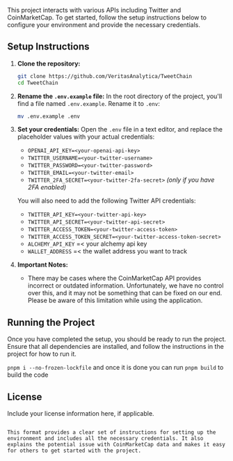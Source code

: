 
This project interacts with various APIs including Twitter and CoinMarketCap. To get started, follow the setup instructions below to configure your environment and provide the necessary credentials.

## Setup Instructions

1. **Clone the repository:**
   ```bash
   git clone https://github.com/VeritasAnalytica/TweetChain
   cd TweetChain
   ```

2. **Rename the `.env.example` file:**
   In the root directory of the project, you'll find a file named `.env.example`. Rename it to `.env`:

   ```bash
   mv .env.example .env
   ```

3. **Set your credentials:**
   Open the `.env` file in a text editor, and replace the placeholder values with your actual credentials:

   - `OPENAI_API_KEY=<your-openai-api-key>`
   - `TWITTER_USERNAME=<your-twitter-username>`
   - `TWITTER_PASSWORD=<your-twitter-password>`
   - `TWITTER_EMAIL=<your-twitter-email>`
   - `TWITTER_2FA_SECRET=<your-twitter-2fa-secret>` *(only if you have 2FA enabled)*

   You will also need to add the following Twitter API credentials:

   - `TWITTER_API_KEY=<your-twitter-api-key>`
   - `TWITTER_API_SECRET=<your-twitter-api-secret>`
   - `TWITTER_ACCESS_TOKEN=<your-twitter-access-token>`
   - `TWITTER_ACCESS_TOKEN_SECRET=<your-twitter-access-token-secret>`
   - `ALCHEMY_API_KEY` =< your alchemy api key
   - `WALLET_ADDRESS` =< the wallet address you want to track

4. **Important Notes:**
   - There may be cases where the CoinMarketCap API provides incorrect or outdated information. Unfortunately, we have no control over this, and it may not be something that can be fixed on our end. Please be aware of this limitation while using the application.

## Running the Project

Once you have completed the setup, you should be ready to run the project. Ensure that all dependencies are installed, and follow the instructions in the project for how to run it.

```pnpm i --no-frozen-lockfile```
and once it is done you can run 
```pnpm build``` to build the code


## License

Include your license information here, if applicable.

```

This format provides a clear set of instructions for setting up the environment and includes all the necessary credentials. It also explains the potential issue with CoinMarketCap data and makes it easy for others to get started with the project.
